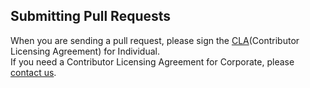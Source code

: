 ## Submitting Pull Requests

When you are sending a pull request, please sign the [CLA](https://cla-assistant.io/kakao/n2)(Contributor Licensing Agreement) for Individual.  
If you need a Contributor Licensing Agreement for Corporate, please [contact us](mailto:oss@kakaocorp.com).
